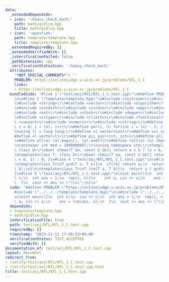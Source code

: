```yaml
---
data:
  _extendedDependsOn:
  - icon: ':heavy_check_mark:'
    path: math/gcdlcm.hpp
    title: math/gcdlcm.hpp
  - icon: ':question:'
    path: template/template.hpp
    title: template/template.hpp
  _extendedRequiredBy: []
  _extendedVerifiedWith: []
  _isVerificationFailed: false
  _pathExtension: cpp
  _verificationStatusIcon: ':heavy_check_mark:'
  attributes:
    '*NOT_SPECIAL_COMMENTS*': ''
    PROBLEM: https://onlinejudge.u-aizu.ac.jp/problems/NTL_1_C
    links:
    - https://onlinejudge.u-aizu.ac.jp/problems/NTL_1_C
  bundledCode: "#line 1 \"test/aoj/NTL/NTL_1_C.test.cpp\"\n#define PROBLEM \"https://onlinejudge.u-aizu.ac.jp/problems/NTL_1_C\"\
    \n\n#line 1 \"template/template.hpp\"\n#include <iostream>\r\n#include <cmath>\r\
    \n#include <string>\r\n#include <vector>\r\n#include <algorithm>\r\n#include <tuple>\r\
    \n#include <cstdint>\r\n#include <cstdio>\r\n#include <map>\r\n#include <queue>\r\
    \n#include <set>\r\n#include <stack>\r\n#include <deque>\r\n#include <bitset>\r\
    \n#include <cctype>\r\n#include <climits>\r\n#include <functional>\r\n#include\
    \ <cassert>\r\n#include <numeric>\r\n#include <cstring>\r\n#define rep(i, n) for(int\
    \ i = 0; i < (n); i++)\r\n#define per(i, n) for(int i = (n) - 1; i >= 0; i--)\r\
    \nusing ll = long long;\r\n#define vi vector<int>\r\n#define vvi vector<vi>\r\n\
    #define vl vector<ll>\r\n#define pii pair<int, int>\r\n#define pll pair<ll, ll>\r\
    \n#define all(a) (a).begin(), (a).end()\r\n#define rall(a) (a).rbegin(), (a).rend()\r\
    \nconstexpr int mod = 1000000007;\r\nusing namespace std;\r\ntemplate<class T,\
    \ class U>\r\nbool chmax(T &a, const U &b){ return a < b ? (a = b, 1) : 0; }\r\
    \ntemplate<class T, class U>\r\nbool chmin(T &a, const U &b){ return a > b ? (a\
    \ = b, 1) : 0; }\n#line 4 \"test/aoj/NTL/NTL_1_C.test.cpp\"\n\n#line 1 \"math/gcdlcm.hpp\"\
    \ntemplate<class T>\nT gcd(T a, T b){\n  if(!b) return a;\n  return gcd(b, a %\
    \ b);\n}\n\ntemplate<class T>\nT lcm(T a, T b){\n  return a / gcd(a, b) * b;\n\
    }\n#line 6 \"test/aoj/NTL/NTL_1_C.test.cpp\"\n\nint main(){\n  int n;\n  cin >>\
    \ n;\n  int ans = 1;\n  rep(i, n){\n    int a; cin >> a;\n    ans = lcm(ans, a);\n\
    \  }\n  cout << ans << \"\\n\";\n}\n"
  code: "#define PROBLEM \"https://onlinejudge.u-aizu.ac.jp/problems/NTL_1_C\"\n\n\
    #include \"../../../template/template.hpp\"\n\n#include \"../../../math/gcdlcm.hpp\"\
    \n\nint main(){\n  int n;\n  cin >> n;\n  int ans = 1;\n  rep(i, n){\n    int\
    \ a; cin >> a;\n    ans = lcm(ans, a);\n  }\n  cout << ans << \"\\n\";\n}"
  dependsOn:
  - template/template.hpp
  - math/gcdlcm.hpp
  isVerificationFile: true
  path: test/aoj/NTL/NTL_1_C.test.cpp
  requiredBy: []
  timestamp: '2023-11-11 17:58:53+09:00'
  verificationStatus: TEST_ACCEPTED
  verifiedWith: []
documentation_of: test/aoj/NTL/NTL_1_C.test.cpp
layout: document
redirect_from:
- /verify/test/aoj/NTL/NTL_1_C.test.cpp
- /verify/test/aoj/NTL/NTL_1_C.test.cpp.html
title: test/aoj/NTL/NTL_1_C.test.cpp
---
```

